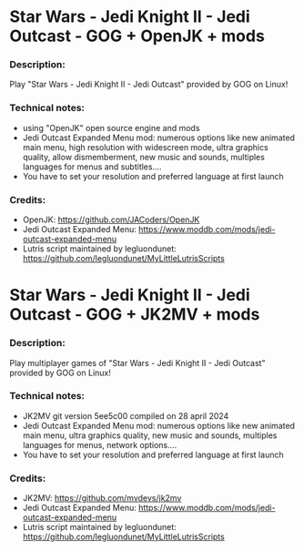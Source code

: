 # Star Wars - Jedi Knight II - Jedi Outcast - GOG + OpenJK + mods
### Description:
Play "Star Wars - Jedi Knight II - Jedi Outcast" provided by GOG on Linux!
### Technical notes:
- using "OpenJK" open source engine and mods
- Jedi Outcast Expanded Menu mod: numerous options like new animated main menu, high resolution with widescreen mode, ultra graphics quality, allow dismemberment, new music and sounds, multiples languages for menus and subtitles....
- You have to set your resolution and preferred language at first launch
### Credits:
- OpenJK: https://github.com/JACoders/OpenJK
- Jedi Outcast Expanded Menu: https://www.moddb.com/mods/jedi-outcast-expanded-menu
- Lutris script maintained by legluondunet: https://github.com/legluondunet/MyLittleLutrisScripts


# Star Wars - Jedi Knight II - Jedi Outcast - GOG + JK2MV + mods
### Description:
Play multiplayer games of "Star Wars - Jedi Knight II - Jedi Outcast" provided by GOG on Linux!
### Technical notes:
- JK2MV git version 5ee5c00 compiled on 28 april 2024
- Jedi Outcast Expanded Menu mod: numerous options like new animated main menu, ultra graphics quality, new music and sounds, multiples languages for menus, network options....
- You have to set your resolution and preferred language at first launch
### Credits:
- JK2MV: https://github.com/mvdevs/jk2mv
- Jedi Outcast Expanded Menu: https://www.moddb.com/mods/jedi-outcast-expanded-menu
- Lutris script maintained by legluondunet: https://github.com/legluondunet/MyLittleLutrisScripts

